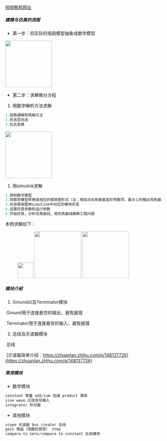 [视频教程网址](https://www.bilibili.com/video/BV1L7411a7uL/?spm_id_from=333.999.0.0)

##### 建模与仿真的流程
* 第一步：将实际的电路模型抽象成数学模型
<img src="https://files.catbox.moe/yu72ok.png" height=150/>

* 第二步：求解微分方程
1. 用数学解析方法求解
```c
1.高数通解和特解方法
2.状态空间法
3.拉氏变换
```
<img src="https://files.catbox.moe/pkuz00.png" height=150/>

1. 用simulink求解  
```c
1.得到数学模型
2.将数学模型转换成相应的框架图形式（注：相加点右侧是最高阶导数项，最关心的输出写到最右侧，中间是几个积分算子的形式）//和控制系统里的传递函数很相似
3.将该框架图用simulink中对应的模块实现
4.设置仿真参数和运行参数
5.开始仿真，分析仿真曲线，用仿真曲线解释工程问题
```
本例求解如下：

<figure>
<img src="https://files.catbox.moe/9hzehh.png" height=50/>
<img src="https://files.catbox.moe/msi20u.png" height=150/>
<img src="https://files.catbox.moe/maxl8s.png" height=150/>
</figure> 

##### 模块介绍
1. Ground以及Terminator模块
 
 &nbsp;Ground用于连接悬空的输出，避免报错

 &nbsp;Terminator用于连接悬空的输入，避免报错

2. 总线及示波器模块

 &nbsp;总线

 &nbsp;[示波器简单介绍：https://zhuanlan.zhihu.com/p/148137726](https://zhuanlan.zhihu.com/p/148137726)
 
##### 常用模块
* 数学模块
```c
constant 常量 add/sum 加减 product 乘除
sine wave 正弦信号输入 
integrator 积分器 
```
* 其他模块
```c
scope 示波器 bus creator 总线
gain 增益（倍数的意思） step 
compare to zero/compare to constant 比较模块
```
